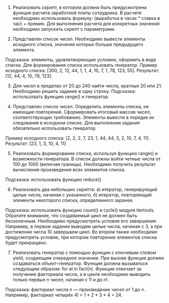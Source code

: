 1. Реализовать скрипт, в котором должна быть предусмотрена функция расчета заработной платы сотрудника. В расчете необходимо использовать формулу: 
(выработка в часах * ставка в час) + премия. Для выполнения расчета для конкретных значений необходимо запускать скрипт с параметрами.

2. Представлен список чисел. Необходимо вывести элементы исходного списка, значения которых больше предыдущего элемента.

Подсказка: элементы, удовлетворяющие условию, оформить в виде списка. Для формирования списка использовать генератор.
Пример исходного списка: [300, 2, 12, 44, 1, 1, 4, 10, 7, 1, 78, 123, 55].
Результат: [12, 44, 4, 10, 78, 123].

3. Для чисел в пределах от 20 до 240 найти числа, кратные 20 или 21. Необходимо решить задание в одну строку.
Подсказка: использовать функцию range() и генератор.

4. Представлен список чисел. Определить элементы списка, не имеющие повторений. Сформировать итоговый массив чисел, соответствующих требованию. 
Элементы вывести в порядке их следования в исходном списке. Для выполнения задания обязательно использовать генератор.

Пример исходного списка: [2, 2, 2, 7, 23, 1, 44, 44, 3, 2, 10, 7, 4, 11].
Результат: [23, 1, 3, 10, 4, 11]

5. Реализовать формирование списка, используя функцию range() и возможности генератора. В список должны войти четные числа от 100 до 1000 (включая границы). 
Необходимо получить результат вычисления произведения всех элементов списка.

Подсказка: использовать функцию reduce().

6. Реализовать два небольших скрипта:
а) итератор, генерирующий целые числа, начиная с указанного,
б) итератор, повторяющий элементы некоторого списка, определенного заранее.

Подсказка: использовать функцию count() и cycle() модуля itertools. Обратите внимание, что создаваемый цикл не должен быть бесконечным. Необходимо предусмотреть 
условие его завершения.
Например, в первом задании выводим целые числа, начиная с 3, а при достижении числа 10 завершаем цикл. Во втором также необходимо предусмотреть условие, при котором повторение 
элементов списка будет прекращено.

7. Реализовать генератор с помощью функции с ключевым словом yield, создающим очередное значение. При вызове функции должен создаваться объект-генератор. Функция должна 
вызываться следующим образом: for el in fact(n). Функция отвечает за получение факториала числа, а в цикле необходимо выводить только первые n чисел, начиная с 1! и до n!.

Подсказка: факториал числа n — произведение чисел от 1 до n. Например, факториал четырёх 4! = 1 * 2 * 3 * 4 = 24.

